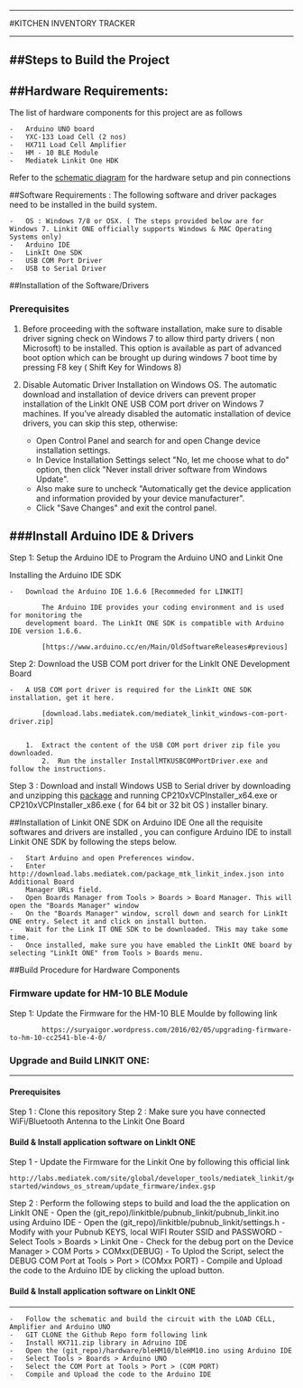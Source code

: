 ***************************
#KITCHEN INVENTORY TRACKER 
***************************

##Steps to Build the Project 
---------------------------

##Hardware Requirements:
-----------------------
The list of hardware components for this project are as follows

	-	Arduino UNO board
	-	YXC-133 Load Cell (2 nos)
	-	HX711 Load Cell Amplifier 
	-	HM - 10 BLE Module
	-	Mediatek Linkit One HDK

Refer to the [schematic diagram](Schematic.png) for the hardware setup and pin connections

##Software Requirements :
The following software and driver packages need to be installed in the build system. 

	- 	OS : Windows 7/8 or OSX. ( The steps provided below are for Windows 7. Linkit ONE officially supports Windows & MAC Operating Systems only)
	- 	Arduino IDE
	- 	LinkIt One SDK
	- 	USB COM Port Driver
	- 	USB to Serial Driver  


##Installation of the Software/Drivers

### Prerequisites
1. Before proceeding with the software installation, make sure to disable driver signing check on Windows 7 to allow third party drivers ( non Microsoft) to be installed. This option is available as part of advanced boot option which can be brought up during windows 7 boot time by pressing F8 key ( Shift Key for Windows 8)
2. Disable Automatic Driver Installation on Windows OS. The automatic download and installation of device drivers can prevent proper installation of the LinkIt ONE USB COM port driver on Windows 7 machines. If you’ve already disabled the automatic installation of device drivers, you can skip this step, otherwise:

	- Open Control Panel and search for and open Change device installation settings.
	- In Device Installation Settings select "No, let me choose what to do" option, then click "Never install driver software from Windows Update". 
	- Also make sure to uncheck "Automatically get the device application and information provided by your device manufacturer".
	- Click "Save Changes" and exit the control panel.
	 

###Install Arduino IDE & Drivers
----------------------------------------------------
Step 1: Setup the Arduino IDE to Program the Arduino UNO and Linkit One

Installing the Arduino IDE SDK

	- 	Download the Arduino IDE 1.6.6 [Recommeded for LINKIT]
		
			The Arduino IDE provides your coding environment and is used for monitoring the 
		development board. The LinkIt ONE SDK is compatible with Arduino IDE version 1.6.6.

			[https://www.arduino.cc/en/Main/OldSoftwareReleases#previous]


Step 2: Download the USB COM port driver for the LinkIt ONE Development Board

	- 	A USB COM port driver is required for the LinkIt ONE SDK installation, get it here.

			[download.labs.mediatek.com/mediatek_linkit_windows-com-port-driver.zip]


		1.	Extract the content of the USB COM port driver zip file you downloaded.
	    	2.	Run the installer InstallMTKUSBCOMPortDriver.exe and follow the instructions.

Step 3 : Download and install Windows USB to Serial driver by downloading and unzipping this [package](tools/CP210x_Windows_Drivers.zip) and running CP210xVCPInstaller_x64.exe or CP210xVCPInstaller_x86.exe ( for 64 bit or 32 bit OS ) installer binary.


##Installation of Linkit ONE SDK on Arduino IDE
One all the requisite softwares and drivers are installed , you can configure Arduino IDE to install Linkit ONE SDK by following the steps below.

    -	Start Arduino and open Preferences window.
    -	Enter http://download.labs.mediatek.com/package_mtk_linkit_index.json into Additional Board 
    	Manager URLs field. 
    -	Open Boards Manager from Tools > Boards > Board Manager. This will open the "Boards Manager" window
    -	On the "Boards Manager" window, scroll down and search for LinkIt ONE entry. Select it and click on install button.
    -	Wait for the Link IT ONE SDK to be downloaded. THis may take some time.
    -	Once installed, make sure you have emabled the LinkIt ONE board by selecting "LinkIt ONE" from Tools > Boards menu.


##Build Procedure for Hardware Components

### Firmware update for HM-10 BLE Module

Step 1: Update the Firmware for the HM-10 BLE Moulde by following link

			https://suryaigor.wordpress.com/2016/02/05/upgrading-firmware-to-hm-10-cc2541-ble-4-0/



### Upgrade and Build LINKIT ONE:
--------------------------------

#### Prerequisites
Step 1 : Clone this repository 
Step 2 : Make sure you have connected WiFi/Bluetooth Antenna to the Linkit One Board

#### Build & Install application software on LinkIt ONE
Step 1 - Update the Firmware for the Linkit One by following this official link

	http://labs.mediatek.com/site/global/developer_tools/mediatek_linkit/get-started/windows_os_stream/update_firmware/index.gsp

Step 2 : Perform the following steps to build and load the the application on LinkIt ONE 
	-	Open the (git_repo)/linkitble/pubnub_linkit/pubnub_linkit.ino using Arduino IDE
	-	Open the (git_repo)/linkitble/pubnub_linkit/settings.h
	- 	Modify with your Pubnub KEYS, local WIFI Router SSID and PASSWORD
	-	Select Tools > Boards > Linkit One
	-	Check for the debug port on the Device Manager > COM Ports > COMxx(DEBUG)
	-	To Uplod the Script, select the DEBUG COM Port at Tools > Port > (COMxx PORT)
	- 	Compile and Upload the code to the Arduino IDE by clicking the upload button.
	

#### Build & Install application software on LinkIt ONE
-------------------------

	-	Follow the schematic and build the circuit with the LOAD CELL, Amplifier and Arduino UNO 
	- 	GIT CLONE the Github Repo form following link
	- 	Install HX711.zip library in Adruino IDE
	-	Open the (git_repo)/hardware/bleHM10/bleHM10.ino using Arduino IDE
	-	Select Tools > Boards > Arduino UNO
	-	Select the COM Port at Tools > Port > (COM PORT)
	- 	Compile and Upload the code to the Arduino IDE


